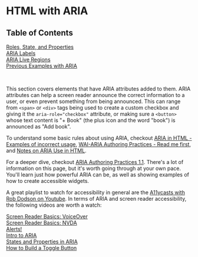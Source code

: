 # HTML with ARIA

## Table of Contents

[Roles, State, and Properties](https://github.com/thatblindgeye/screenreader-outputs/blob/main/html%20with%20aria/roles-state-properties.md)
<br>
[ARIA Labels](https://github.com/thatblindgeye/screenreader-outputs/blob/main/html%20with%20aria/aria-labels.md)
<br>
[ARIA Live Regions](https://github.com/thatblindgeye/screenreader-outputs/blob/main/html%20with%20aria/aria-live-regions.md)
<br>
[Previous Examples with ARIA](https://github.com/thatblindgeye/screenreader-outputs/blob/main/html%20with%20aria/previous-examples-with-aria.md)

<br>

This section covers elements that have ARIA attributes added to them. ARIA attributes can help a screen reader announce the correct information to a user, or even prevent something from being announced. This can range from `<span>` or `<div>` tags being used to create a custom checkbox and giving it the `aria-role="checkbox"` attribute, or making sure a `<button>` whose text content is "+ Book" (the plus icon and the word "book") is announced as "Add book".

To understand some basic rules about using ARIA, checkout [ARIA in HTML - Examples of incorrect usage](https://www.w3.org/TR/html-aria/#examples-of-incorrect-usage), [WAI-ARIA Authoring Practices - Read me first](https://www.w3.org/TR/wai-aria-practices/#read_me_first), and [Notes on ARIA Use in HTML](https://www.w3.org/TR/using-aria/#notes2).

For a deeper dive, checkout [ARIA Authoring Practices 1.1](https://www.w3.org/TR/wai-aria-practices-1.1/). There's a lot of information on this page, but it's worth going through at your own pace. You'll learn just how powerful ARIA can be, as well as showing examples of how to create accessible widgets.

A great playlist to watch for accessibility in general are the [A11ycasts with Rob Dodson on Youtube](https://www.youtube.com/playlist?list=PLNYkxOF6rcICWx0C9LVWWVqvHlYJyqw7g). In terms of ARIA and screen reader accessibility, the following videos are worth a watch:

[Screen Reader Basics: VoiceOver](https://www.youtube.com/watch?v=5R-6WvAihms&list=PLNYkxOF6rcICWx0C9LVWWVqvHlYJyqw7g&index=8)
<br>
[Screen Reader Basics: NVDA](https://www.youtube.com/watch?v=Jao3s_CwdRU&list=PLNYkxOF6rcICWx0C9LVWWVqvHlYJyqw7g&index=10)
<br>
[Alerts!](https://www.youtube.com/watch?v=5lzAj1ahRSI&list=PLNYkxOF6rcICWx0C9LVWWVqvHlYJyqw7g&index=11)
<br>
[Intro to ARIA](https://www.youtube.com/watch?v=g9Qff0b-lHk&list=PLNYkxOF6rcICWx0C9LVWWVqvHlYJyqw7g&index=14&t=222s)
<br>
[States and Properties in ARIA](https://www.youtube.com/watch?v=88tfx3jLV_M&list=PLNYkxOF6rcICWx0C9LVWWVqvHlYJyqw7g&index=15)
<br>
[How to Build a Toggle Button](https://www.youtube.com/watch?v=16gvkPfPIx4&list=PLNYkxOF6rcICWx0C9LVWWVqvHlYJyqw7g&index=26)
